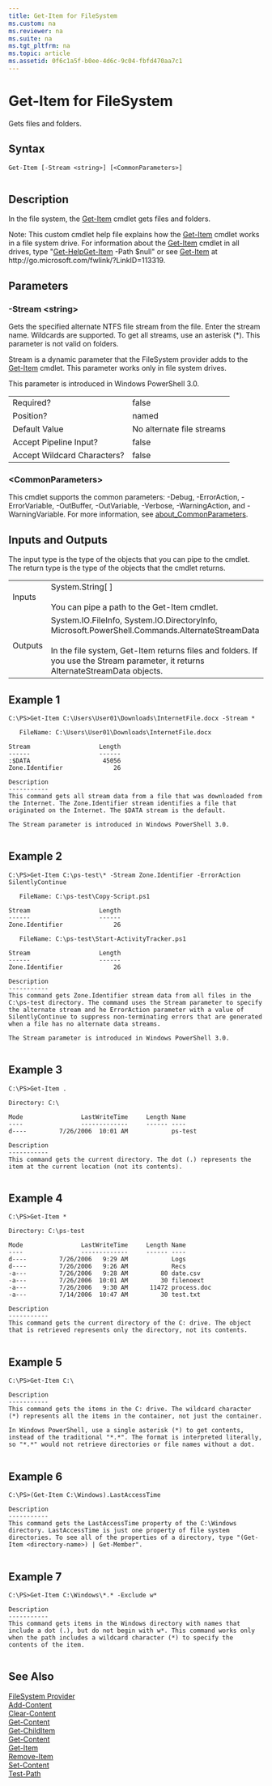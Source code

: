 ```yaml
---
title: Get-Item for FileSystem
ms.custom: na
ms.reviewer: na
ms.suite: na
ms.tgt_pltfrm: na
ms.topic: article
ms.assetid: 0f6c1a5f-b0ee-4d6c-9c04-fbfd470aa7c1
---
```

# Get-Item for FileSystem
Gets files and folders.  
  
## Syntax  
  
```  
Get-Item [-Stream <string>] [<CommonParameters>]  
  
```  
  
## Description  
 In the file system, the [Get\-Item](assetId:///4ed2b1e1-fde4-4425-90a0-87774477fefa) cmdlet gets files and folders.  
  
 Note: This custom cmdlet help file explains how the [Get\-Item](assetId:///4ed2b1e1-fde4-4425-90a0-87774477fefa) cmdlet works in a file system drive. For information about the [Get\-Item](assetId:///4ed2b1e1-fde4-4425-90a0-87774477fefa) cmdlet in all drives, type "[Get\-Help](assetId:///1f46eeb4-49d7-4bec-bb29-395d9b42f54a)[Get\-Item](assetId:///4ed2b1e1-fde4-4425-90a0-87774477fefa) \-Path $null" or see [Get\-Item](assetId:///4ed2b1e1-fde4-4425-90a0-87774477fefa) at http:\/\/go.microsoft.com\/fwlink\/?LinkID\=113319.  
  
## Parameters  
  
### \-Stream \<string\>  
 Gets the specified alternate NTFS file stream from the file. Enter the stream name. Wildcards are supported. To get all streams, use an asterisk \(\*\). This parameter is not valid on folders.  
  
 Stream is a dynamic parameter that the FileSystem provider adds to the [Get\-Item](assetId:///4ed2b1e1-fde4-4425-90a0-87774477fefa) cmdlet. This parameter works only in file system drives.  
  
 This parameter is introduced in Windows PowerShell 3.0.  
  
|||  
|-|-|  
|Required?|false|  
|Position?|named|  
|Default Value|No alternate file streams|  
|Accept Pipeline Input?|false|  
|Accept Wildcard Characters?|false|  
  
### \<CommonParameters\>  
 This cmdlet supports the common parameters: \-Debug, \-ErrorAction, \-ErrorVariable, \-OutBuffer, \-OutVariable,  \-Verbose, \-WarningAction, and \-WarningVariable. For more information, see [about\_CommonParameters](../Topic/about_CommonParameters.md).  
  
## Inputs and Outputs  
 The input type is the type of the objects that you can pipe to the cmdlet. The return type is the type of the objects that the cmdlet returns.  
  
|||  
|-|-|  
|Inputs|System.String\[ \]<br /><br /> You can pipe a path to the Get\-Item cmdlet.|  
|Outputs|System.IO.FileInfo, System.IO.DirectoryInfo, Microsoft.PowerShell.Commands.AlternateStreamData<br /><br /> In the file system, Get\-Item returns files and folders. If you use the Stream parameter, it returns AlternateStreamData objects.|  
  
## Example 1  
  
```  
C:\PS>Get-Item C:\Users\User01\Downloads\InternetFile.docx -Stream *  
  
   FileName: C:\Users\User01\Downloads\InternetFile.docx  
  
Stream                   Length  
------                   ------  
:$DATA                    45056  
Zone.Identifier              26  
  
Description  
-----------  
This command gets all stream data from a file that was downloaded from the Internet. The Zone.Identifier stream identifies a file that originated on the Internet. The $DATA stream is the default.  
  
The Stream parameter is introduced in Windows PowerShell 3.0.  
  
```  
  
## Example 2  
  
```  
C:\PS>Get-Item C:\ps-test\* -Stream Zone.Identifier -ErrorAction SilentlyContinue  
  
   FileName: C:\ps-test\Copy-Script.ps1  
  
Stream                   Length  
------                   ------  
Zone.Identifier              26  
  
   FileName: C:\ps-test\Start-ActivityTracker.ps1  
  
Stream                   Length  
------                   ------  
Zone.Identifier              26  
  
Description  
-----------  
This command gets Zone.Identifier stream data from all files in the C:\ps-test directory. The command uses the Stream parameter to specify the alternate stream and he ErrorAction parameter with a value of SilentlyContinue to suppress non-terminating errors that are generated when a file has no alternate data streams.   
  
The Stream parameter is introduced in Windows PowerShell 3.0.  
  
```  
  
## Example 3  
  
```  
C:\PS>Get-Item .  
  
Directory: C:\  
  
Mode                LastWriteTime     Length Name  
----                -------------     ------ ----  
d----         7/26/2006  10:01 AM            ps-test  
  
Description  
-----------  
This command gets the current directory. The dot (.) represents the item at the current location (not its contents).  
  
```  
  
## Example 4  
  
```  
C:\PS>Get-Item *  
  
Directory: C:\ps-test  
  
Mode                LastWriteTime     Length Name  
----                -------------     ------ ----  
d----         7/26/2006   9:29 AM            Logs  
d----         7/26/2006   9:26 AM            Recs  
-a---         7/26/2006   9:28 AM         80 date.csv  
-a---         7/26/2006  10:01 AM         30 filenoext  
-a---         7/26/2006   9:30 AM      11472 process.doc  
-a---         7/14/2006  10:47 AM         30 test.txt  
  
Description  
-----------  
This command gets the current directory of the C: drive. The object that is retrieved represents only the directory, not its contents.  
  
```  
  
## Example 5  
  
```  
C:\PS>Get-Item C:\  
  
Description  
-----------  
This command gets the items in the C: drive. The wildcard character (*) represents all the items in the container, not just the container.  
  
In Windows PowerShell, use a single asterisk (*) to get contents, instead of the traditional "*.*". The format is interpreted literally, so "*.*" would not retrieve directories or file names without a dot.  
  
```  
  
## Example 6  
  
```  
C:\PS>(Get-Item C:\Windows).LastAccessTime  
  
Description  
-----------  
This command gets the LastAccessTime property of the C:\Windows directory. LastAccessTime is just one property of file system directories. To see all of the properties of a directory, type "(Get-Item <directory-name>) | Get-Member".  
  
```  
  
## Example 7  
  
```  
C:\PS>Get-Item C:\Windows\*.* -Exclude w*  
  
Description  
-----------  
This command gets items in the Windows directory with names that include a dot (.), but do not begin with w*. This command works only when the path includes a wildcard character (*) to specify the contents of the item.  
  
```  
  
## See Also  
 [FileSystem Provider](../Topic/FileSystem-Provider.md)   
 [Add\-Content](assetId:///fcff151c-88d1-4b84-a9a9-8e3b1a155413)   
 [Clear\-Content](assetId:///dee5f65f-eae2-42de-b369-5bed1a38ac21)   
 [Get\-Content](assetId:///4d594e54-2c28-4052-b3f8-1c27ea724561)   
 [Get\-ChildItem](assetId:///75cf79bb-4db6-4a67-8c36-3d20754e2190)   
 [Get\-Content](assetId:///4d594e54-2c28-4052-b3f8-1c27ea724561)   
 [Get\-Item](assetId:///4ed2b1e1-fde4-4425-90a0-87774477fefa)   
 [Remove\-Item](assetId:///0fe3ff11-a1f7-43b9-8c85-f92d52641395)   
 [Set\-Content](assetId:///a8b56d7e-cebd-4049-9184-62926ef448e2)   
 [Test\-Path](assetId:///2e9df935-45e8-44ba-a66a-2de2dd61f3f5)